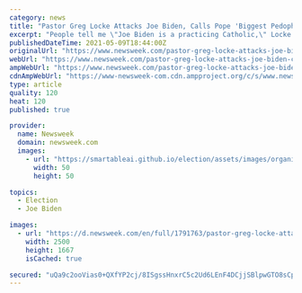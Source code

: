 ```yaml
---
category: news
title: "Pastor Greg Locke Attacks Joe Biden, Calls Pope 'Biggest Pedophile on the Planet'"
excerpt: "People tell me \"Joe Biden is a practicing Catholic,\" Locke said. \"So is the pope but he's the biggest pedophile on the planet.\""
publishedDateTime: 2021-05-09T18:44:00Z
originalUrl: "https://www.newsweek.com/pastor-greg-locke-attacks-joe-biden-calls-pope-biggest-pedophile-planet-1589908"
webUrl: "https://www.newsweek.com/pastor-greg-locke-attacks-joe-biden-calls-pope-biggest-pedophile-planet-1589908"
ampWebUrl: "https://www.newsweek.com/pastor-greg-locke-attacks-joe-biden-calls-pope-biggest-pedophile-planet-1589908?amp=1"
cdnAmpWebUrl: "https://www-newsweek-com.cdn.ampproject.org/c/s/www.newsweek.com/pastor-greg-locke-attacks-joe-biden-calls-pope-biggest-pedophile-planet-1589908?amp=1"
type: article
quality: 120
heat: 120
published: true

provider:
  name: Newsweek
  domain: newsweek.com
  images:
    - url: "https://smartableai.github.io/election/assets/images/organizations/newsweek.com-50x50.jpg"
      width: 50
      height: 50

topics:
  - Election
  - Joe Biden

images:
  - url: "https://d.newsweek.com/en/full/1791763/pastor-greg-locke-attacks-biden.jpg"
    width: 2500
    height: 1667
    isCached: true

secured: "uQa9c2ooVias0+QXfYP2cj/8ISgssHnxrC5c2Ud6LEnF4DCjjSBlpwGTO8sCp1ok2DkisiAt0Ybqau/YUXN3qyeXrdXkrQPhUdVC3UO3sv3s7Nsvoftb+gXz6c/xJP4FDRIBM7yNks9VLfPTRxaGCkGM+hdLOoKfJmRsHugTymZCKnkpdJZ7HTChKy2DqNh2JrVtpz85XWFJGyusFWvSTeXZOQQw3aU+UWhYI46lRw316ZO2Lgn6iz2wJ3j/hiXJ2cPuc/mZU0+chsZIn38I45+grieGgUxNYr33/kKSEDQcJVvKg1geB496XNzik838dVkKI7NZOt6oRwqVG5Lesbmu0tzpoHP+43MQG5GCuAc=;dr99pGoTN5QB7BmZqzgfnA=="
---
```


